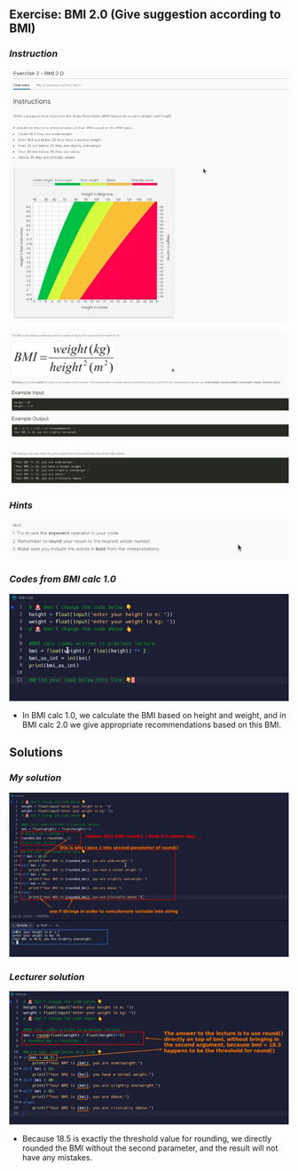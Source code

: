 ## **Exercise: BMI 2.0 (Give suggestion according to BMI)**

### _Instruction_

![Alt instructions](pic/01.jpg)

![Alt formula and examples](pic/02.jpg)

![Alt examples result](pic/03.jpg)

### _Hints_

![Alt hints](pic/04.jpg)

### _Codes from BMI calc 1.0_

![Alt codes from bmi 1.0](pic/05.jpg)

- In BMI calc 1.0, we calculate the BMI based on height and weight, and in BMI calc 2.0 we give appropriate recommendations based on this BMI.

## **Solutions**

### _My solution_

![Alt my solution](pic/06.jpg)

### _Lecturer solution_

![Alt lecture solution](pic/07.jpg)

- Because 18.5 is exactly the threshold value for rounding, we directly rounded the BMI without the second parameter, and the result will not have any mistakes.
